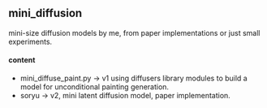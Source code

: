 ## mini_diffusion

mini-size diffusion models by me, from paper implementations or just small experiments.

#### content
- mini_diffuse_paint.py -> v1 using diffusers library modules to build a model for unconditional painting generation.
- soryu -> v2, mini latent diffusion model, paper implementation.
